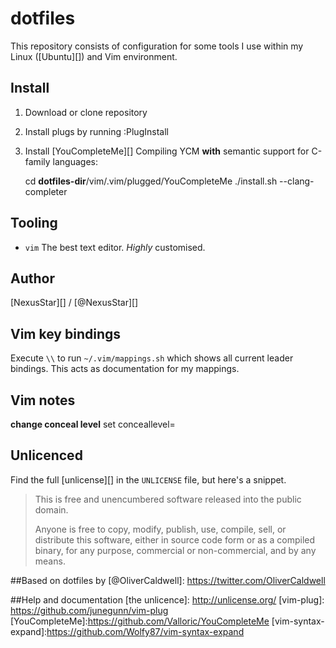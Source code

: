 # dotfiles

This repository consists of configuration for some tools I use within my Linux ([Ubuntu][]) and Vim environment.

## Install

1. Download or clone repository
1. Install plugs by running :PlugInstall
1. Install [YouCompleteMe][]
Compiling YCM **with** semantic support for C-family languages:

    cd __dotfiles-dir__/vim/.vim/plugged/YouCompleteMe
    ./install.sh --clang-completer



## Tooling

 * `vim`     The best text editor. *Highly* customised.


## Author

[NexusStar][] / [@NexusStar][]

## Vim key bindings

Execute `\\` to run `~/.vim/mappings.sh` which shows all current leader bindings. This acts as documentation for my mappings.

## Vim notes
  __change conceal level__
  set conceallevel=

## Unlicenced

Find the full [unlicense][] in the `UNLICENSE` file, but here's a snippet.

>This is free and unencumbered software released into the public domain.
>
>Anyone is free to copy, modify, publish, use, compile, sell, or distribute this software, either in source code form or as a compiled binary, for any purpose, commercial or non-commercial, and by any means.

##Based on dotfiles by [@OliverCaldwell]: https://twitter.com/OliverCaldwell

##Help and documentation
[the unlicence]: http://unlicense.org/
[vim-plug]: https://github.com/junegunn/vim-plug
[YouCompleteMe]:https://github.com/Valloric/YouCompleteMe
[vim-syntax-expand]:https://github.com/Wolfy87/vim-syntax-expand
